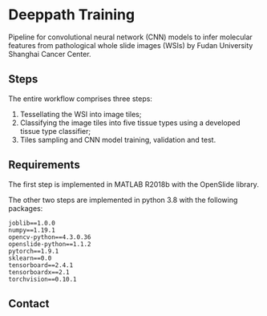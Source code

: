 # Deeppath Training

Pipeline for convolutional neural network (CNN) models to infer molecular features from pathological whole slide images (WSIs) by Fudan University Shanghai Cancer Center.

## Steps
The entire workflow comprises three steps:
1. Tessellating the WSI into image tiles;
2. Classifying the image tiles into five tissue types using a developed tissue type classifier;
3. Tiles sampling and CNN model training, validation and test.

## Requirements
The first step is implemented in MATLAB R2018b with the OpenSlide library.

The other two steps are implemented in python 3.8 with the following packages:
```
joblib==1.0.0
numpy==1.19.1
opencv-python==4.3.0.36
openslide-python==1.1.2
pytorch==1.9.1
sklearn==0.0
tensorboard==2.4.1
tensorboardx==2.1
torchvision==0.10.1
```

## Contact
